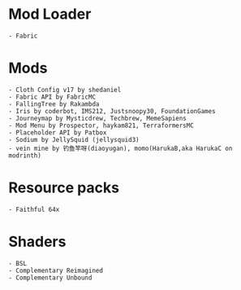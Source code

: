 # Mod Loader
    - Fabric

# Mods
    - Cloth Config v17 by shedaniel
    - Fabric API by FabricMC
    - FallingTree by Rakambda
    - Iris by coderbot, IMS212, Justsnoopy30, FoundationGames
    - Journeymap by Mysticdrew, Techbrew, MemeSapiens
    - Mod Menu by Prospector, haykam821, TerraformersMC
    - Placeholder API by Patbox
    - Sodium by JellySquid (jellysquid3)
    - vein mine by 钓鱼竿呀(diaoyugan), momo(HarukaB,aka HarukaC on modrinth)

# Resource packs
    - Faithful 64x

# Shaders
    - BSL
    - Complementary Reimagined
    - Complementary Unbound
